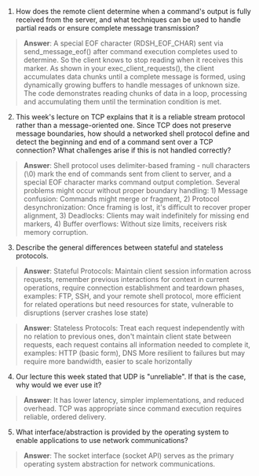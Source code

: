 1. How does the remote client determine when a command's output is fully received from the server, and what techniques can be used to handle partial reads or ensure complete message transmission?

> **Answer**: A special EOF character (RDSH_EOF_CHAR) sent via send_message_eof() after command execution completes used to determine. So the client knows to stop reading when it receives this marker.  As shown in your exec_client_requests(), the client accumulates data chunks until a complete message is formed, using dynamically growing buffers to handle messages of unknown size. The code demonstrates reading chunks of data in a loop, processing and accumulating them until the termination condition is met.

2. This week's lecture on TCP explains that it is a reliable stream protocol rather than a message-oriented one. Since TCP does not preserve message boundaries, how should a networked shell protocol define and detect the beginning and end of a command sent over a TCP connection? What challenges arise if this is not handled correctly?

> **Answer**: Shell protocol uses delimiter-based framing - null characters (\0) mark the end of commands sent from client to server, and a special EOF character marks command output completion. Several problems might occur without proper boundary handling: 1) Message confusion: Commands might merge or fragment, 2) Protocol desynchronization: Once framing is lost, it's difficult to recover proper alignment, 3) Deadlocks: Clients may wait indefinitely for missing end markers, 4) Buffer overflows: Without size limits, receivers risk memory corruption.

3. Describe the general differences between stateful and stateless protocols.

> **Answer**: Stateful Protocols: Maintain client session information across requests, remember previous interactions for context in current operations, require connection establishment and teardown phases, examples: FTP, SSH, and your remote shell protocol, more efficient for related operations but need resources for state, vulnerable to disruptions (server crashes lose state)

> **Answer**: Stateless Protocols: Treat each request independently with no relation to previous ones, don't maintain client state between requests, each request contains all information needed to complete it, examples: HTTP (basic form), DNS More resilient to failures but may require more bandwidth, easier to scale horizontally

4. Our lecture this week stated that UDP is "unreliable". If that is the case, why would we ever use it?

> **Answer**: It has lower latency, simpler implementations, and reduced overhead. TCP was appropriate since command execution requires reliable, ordered delivery.

5. What interface/abstraction is provided by the operating system to enable applications to use network communications?

> **Answer**: The socket interface (socket API) serves as the primary operating system abstraction for network communications.
